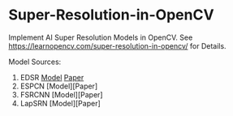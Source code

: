 # Super-Resolution-in-OpenCV
Implement AI Super Resolution Models in OpenCV. See https://learnopencv.com/super-resolution-in-opencv/ for Details.

Model Sources:
1. EDSR [Model](https://github.com/Saafke/EDSR_Tensorflow/tree/master/models) [Paper](https://arxiv.org/pdf/1707.02921.pdf) 
2. ESPCN [Model][Paper]
3. FSRCNN [Model][Paper]
4. LapSRN [Model][Paper]
